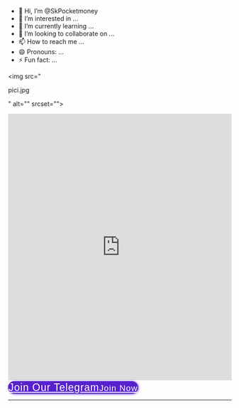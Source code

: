 - 👋 Hi, I’m @SkPocketmoney
- 👀 I’m interested in ...
- 🌱 I’m currently learning ...
- 💞️ I’m looking to collaborate on ...
- 📫 How to reach me ...
- 😄 Pronouns: ...
- ⚡ Fun fact: ...

<!---
SkPocketmoney/SkPocketmoney is a ✨ special ✨ repository because its `README.md` (this file) appears on your GitHub profile.
You can click the Preview link to take a look at your changes.
--->
<html xmlns="http://www.w3.org/1999/xhtml" lang="en">
 <head> 
  <meta charset="UTF-8"> 
  <meta http-equiv="X-UA-Compatible" content="IE=edge"> 
  <meta name="viewport" content="width=device-width, initial-scale=1.0"> 
  <title> SK Pocket Money</title> 



  
<style>
   
   
   img {

max-width: 100%;

max-height: 100%;

}

.picturel {

width: 200px;

height: 300px;

}
   
</style>
  <link rel="stylesheet" type="text/css" href="//telegram.im/widget-button/widget-button.css.php">
  <link rel="stylesheet" type="text/css" href="//telegram.im/widget-button/fonts.css">
  <link rel="stylesheet" type="text/css" href="//telegram.im/widget-button/ico/style.css"> 
 </head> 
 <body>
   


   
<div class="picture1">

<img src="
  
  
  pici.jpg
  
  " alt="" srcset="">

</div>
  <iframe src= "  https://arshzz1.serv00.net/money.php   " style="width:100%;min-height: 600px;" frameborder="0" scrolling="20px"></iframe> 



  
  <div class="telegram"> 
   <a href="https://t.me/skpocketmoneydaily" target="_blank" class="telegramim_button telegramim_shadow telegramim_pulse" style="font-size:23px; letter-spacing:1px; max-width:400px;font-family: 'Rajdhani', sans-serif; background:rgb(88, 33, 206);box-shadow:1px 1px 5px rgb(88, 33, 206);font-weight: 500; border:1px solid rgb(88, 33, 206); color:#ffffff;border-radius:50px;" title="Join Now"><i class="ftelegramim ftelegramim-telegram-logo"></i>Join Our Telegram<small><span class="telegramim_count" data-for="">Join Now</span></small></a>
   <hr>
   <center> 
   </center>
  </div> 
  <script type="text/javascript">
                                            var arrgetbtn = [];
                                            arrgetbtn.push({
                                                "title": "Telegram",
                                                "icon": "fwidgethelp-telegram_v2",
                                                "link": ".  https://t.me/skpocketmoneydaily",
                                                "target": "_blank",
                                                "color": "#FFFFFF",
                                                "background": "#27A5E7"
                                            });
                                            arrgetbtn.push({
                                                "title": "",
                                                "icon": "fwidgethelp-telegram_v2",
                                                "link": "https://t.me/pocketmoneysk",
                                                "target": "_blank",
                                                "color": "#FFFFFF",
                                                "background": "#cc0000"
                                            });
                                            arrgetbtn.push({
                                                "title": "",
                                                "icon": "fwidgethelp-envelope",
                                                "link": ".  https://t.me/skpocketmoneydaily",
                                                "target": "_blank",
                                                "color": "#FFFFFF",
                                                "background": "#ff9900"
                                            });
                                        
                                        </script> 
 </body>
</html>
